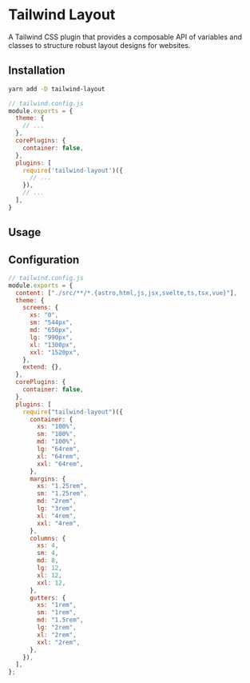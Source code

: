 # Tailwind Layout
 
A Tailwind CSS plugin that provides a composable API of variables and classes to
structure robust layout designs for websites.

## Installation

```zsh
yarn add -D tailwind-layout
```

```js
// tailwind.config.js
module.exports = {
  theme: {
    // ...
  },
  corePlugins: {
    container: false,
  },
  plugins: [
    require('tailwind-layout')({
      // ...
    }),
    // ...
  ],
}
```

## Usage

## Configuration

```js
// tailwind.config.js
module.exports = {
  content: ["./src/**/*.{astro,html,js,jsx,svelte,ts,tsx,vue}"],
  theme: {
    screens: {
      xs: "0",
      sm: "544px",
      md: "650px",
      lg: "990px",
      xl: "1300px",
      xxl: "1520px",
    },
    extend: {},
  },
  corePlugins: {
    container: false,
  },
  plugins: [
    require("tailwind-layout")({
      container: {
        xs: "100%",
        sm: "100%",
        md: "100%",
        lg: "64rem",
        xl: "64rem",
        xxl: "64rem",
      },
      margins: {
        xs: "1.25rem",
        sm: "1.25rem",
        md: "2rem",
        lg: "3rem",
        xl: "4rem",
        xxl: "4rem",
      },
      columns: {
        xs: 4,
        sm: 4,
        md: 8,
        lg: 12,
        xl: 12,
        xxl: 12,
      },
      gutters: {
        xs: "1rem",
        sm: "1rem",
        md: "1.5rem",
        lg: "2rem",
        xl: "2rem",
        xxl: "2rem",
      },
    }),
  ],
};
```